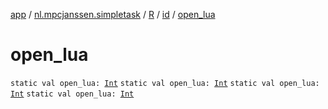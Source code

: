 [app](../../../index.md) / [nl.mpcjanssen.simpletask](../../index.md) / [R](../index.md) / [id](index.md) / [open_lua](.)

# open_lua

`static val open_lua: `[`Int`](https://kotlinlang.org/api/latest/jvm/stdlib/kotlin/-int/index.html)
`static val open_lua: `[`Int`](https://kotlinlang.org/api/latest/jvm/stdlib/kotlin/-int/index.html)
`static val open_lua: `[`Int`](https://kotlinlang.org/api/latest/jvm/stdlib/kotlin/-int/index.html)
`static val open_lua: `[`Int`](https://kotlinlang.org/api/latest/jvm/stdlib/kotlin/-int/index.html)